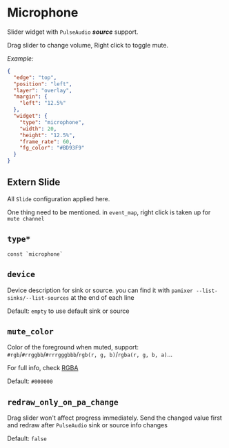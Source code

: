 # Microphone

Slider widget with `PulseAudio` **_source_** support.

Drag slider to change volume, Right click to toggle mute.

_Example:_

```json
{
  "edge": "top",
  "position": "left",
  "layer": "overlay",
  "margin": {
    "left": "12.5%"
  },
  "widget": {
    "type": "microphone",
    "width": 20,
    "height": "12.5%",
    "frame_rate": 60,
    "fg_color": "#BD93F9"
  }
}
```

## Extern Slide

All `Slide` configuration applied here.

One thing need to be mentioned. in `event_map`, right click is taken up for `mute channel`

## `type*`

```plaintext
const `microphone`
```

## `device`

Device description for sink or source. you can find it with `pamixer --list-sinks/--list-sources` at the end of each line

Default: `empty` to use default sink or source

## `mute_color`

Color of the foreground when muted, support: `#rgb`/`#rrggbb`/`#rrrgggbbb`/`rgb(r, g, b)`/`rgba(r, g, b, a)`...

For full info, check [RGBA](https://gtk-rs.org/gtk4-rs/stable/latest/docs/src/gdk4/rgba.rs.html#205)

Default: `#000000`

## `redraw_only_on_pa_change`

Drag slider won't affect progress immediately. Send the changed value first and redraw after `PulseAudio` sink or source info changes

Default: `false`
